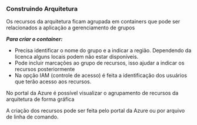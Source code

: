 ### Construindo Arquitetura

Os recursos da arquitetura ficam agrupada em containers que pode ser relacionados a aplicação a gerenciamento de grupos

***Para criar o container:***
* Precisa identificar o nome do grupo e a indicar a região. Dependendo da licenca alguns locais podem não estar disponíveis. 
* Pode incluir marcações ao grupo de recursos, isso ajudar a indicar os recursos posteriormente
* Na opção IAM (controle de acesso) é feita a identificação dos usuários que terão acesso aos recursos.

No portal da Azure é possível visualizar o agrupamento de recursos da arquitetura de forma gráfica

A criação dos recursos pode ser feita pelo portal da Azure ou por arquivo de linha de comando.
